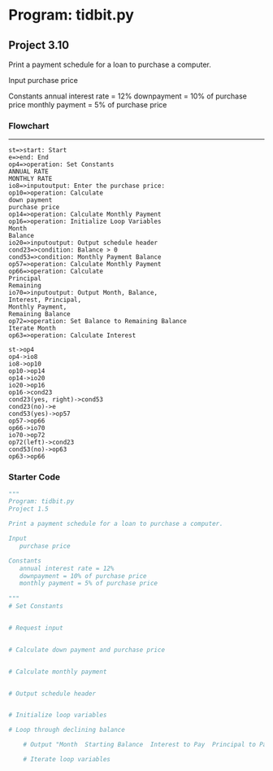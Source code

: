 # Program: tidbit.py

## Project 3.10

Print a payment schedule for a loan to purchase a computer.

Input
   purchase price

Constants
   annual interest rate = 12%
   downpayment = 10% of purchase price
   monthly payment = 5% of purchase price

### Flowchart

---

```flow
st=>start: Start
e=>end: End
op4=>operation: Set Constants 
ANNUAL RATE
MONTHLY RATE 
io8=>inputoutput: Enter the purchase price:
op10=>operation: Calculate 
down payment
purchase price
op14=>operation: Calculate Monthly Payment
op16=>operation: Initialize Loop Variables
Month
Balance
io20=>inputoutput: Output schedule header
cond23=>condition: Balance > 0
cond53=>condition: Monthly Payment Balance
op57=>operation: Calculate Monthly Payment
op66=>operation: Calculate
Principal
Remaining
io70=>inputoutput: Output Month, Balance,
Interest, Principal,
Monthly Payment,
Remaining Balance
op72=>operation: Set Balance to Remaining Balance
Iterate Month
op63=>operation: Calculate Interest

st->op4
op4->io8
io8->op10
op10->op14
op14->io20
io20->op16
op16->cond23
cond23(yes, right)->cond53
cond23(no)->e
cond53(yes)->op57
op57->op66
op66->io70
io70->op72
op72(left)->cond23
cond53(no)->op63
op63->op66
```

### Starter Code

```python
"""
Program: tidbit.py
Project 1.5

Print a payment schedule for a loan to purchase a computer.

Input
   purchase price

Constants
   annual interest rate = 12%
   downpayment = 10% of purchase price
   monthly payment = 5% of purchase price
   
"""
# Set Constants


# Request input


# Calculate down payment and purchase price


# Calculate monthly payment


# Output schedule header


# Initialize loop variables

# Loop through declining balance

    # Output "Month  Starting Balance  Interest to Pay  Principal to Pay  Payment  Ending Balance" on this iteration

    # Iterate loop variables

```
